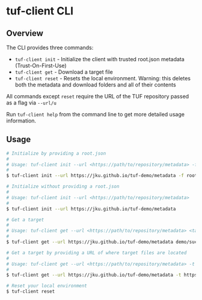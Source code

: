 # tuf-client CLI

## Overview

The CLI provides three commands:

* `tuf-client init` - Initialize the client with trusted root.json metadata (Trust-On-First-Use)
* `tuf-client get` - Download a target file
* `tuf-client reset` - Resets the local environment. Warning: this deletes both the metadata and download folders and all of their contents

All commands except `reset` require the URL of the TUF repository passed as a flag via `--url/u`

Run `tuf-client help` from the command line to get more detailed usage information.

## Usage

```bash
# Initialize by providing a root.json
#  
# Usage: tuf-client init --url <https://path/to/repository/metadata> -f root.json
#
$ tuf-client init --url https://jku.github.io/tuf-demo/metadata -f root.json

# Initialize without providing a root.json
#
# Usage: tuf-client init --url <https://path/to/repository/metadata>
#
$ tuf-client init --url https://jku.github.io/tuf-demo/metadata

# Get a target
#
# Usage: tuf-client get --url <https://path/to/repository/metadata> <targetfile_to_download>
#
$ tuf-client get --url https://jku.github.io/tuf-demo/metadata demo/succinctly-delegated-5.txt

# Get a target by providing a URL of where target files are located
#
# Usage: tuf-client get --url <https://path/to/repository/metadata> -t <https://path/to/targetfiles/location> <targetfile_to_download>
#
$ tuf-client get --url https://jku.github.io/tuf-demo/metadata -t https://jku.github.io/tuf-demo/targets demo/succinctly-delegated-5.txt

# Reset your local environment
$ tuf-client reset
```
